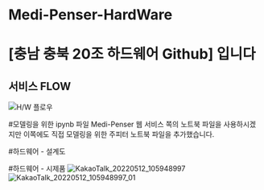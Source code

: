 # Medi-Penser-HardWare
# [충남 충북 20조 하드웨어 Github] 입니다

## 서비스 FLOW
![H/W 플로우](https://user-images.githubusercontent.com/42240751/167738893-db38c76c-073d-47fa-9399-3f94e220bea5.png)

#모델링을 위한 ipynb 파일
 Medi-Penser 웹 서비스 쪽의 노트북 파일을 사용하시겠지만 이쪽에도 직접 모델링을 위한 주피터 노트북 파일을 추가했습니다. 

#하드웨어 - 설계도

#하드웨어 - 시제품
![KakaoTalk_20220512_105948997](https://user-images.githubusercontent.com/85106442/168508012-34d7498d-f23b-46d3-975f-27ffd59cc510.jpg)
![KakaoTalk_20220512_105948997_01](https://user-images.githubusercontent.com/85106442/168508020-67891cf8-5e7b-4e2b-96a5-c011541fb458.jpg)
